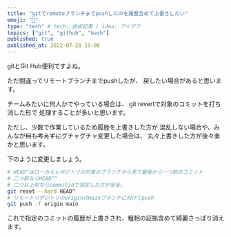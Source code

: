 ```yaml
---
title: "gitでremoteブランチまでpushしたのを履歴含めて上書きしたい"
emoji: "🕌"
type: "tech" # tech: 技術記事 / idea: アイデア
topics: ["git", "github", "bash"]
published: true
published_at: 2022-07-28 19:00 
---
```


gitとGit Hub便利ですよね。

ただ間違ってリモートブランチまでpushしたが、
戻したい場合があると思います。

チームみたいに何人かでやっている場合は、
git revertで対象のコミットを打ち消した形で
処理することが多いと思います。

ただし、少数で作業しているため履歴を上書きした方が
混乱しない場合や、みんなが~~何も考えずに~~グチャグチャ変更した場合は、
丸々上書きした方が後々楽かと思います。

下のように変更しましょう。

```bash
# HEAD^はローカルレポジトリの対象のブランチから見て最後から一つ前のコミット
# 二つ前ならHEAD^^
# 二つ以上前ならcommitidで指定した方が安全。
git reset --hard HEAD^
# リモートリポジトリのoriginのmainブランチに向けてpush
git push -f origin main
```

これで指定のコミットの履歴が上書きされ、粗相の証拠含めて綺麗さっぱり消えます。
